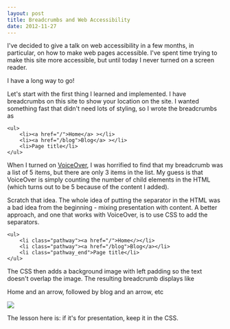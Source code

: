 ```yaml
---
layout: post
title: Breadcrumbs and Web Accessibility
date: 2012-11-27
---
```


I've decided to give a talk on web accessibility in a few months, in particular, on how to make web pages accessible. I've spent time trying to make this site more accessible, but until today I never turned on a screen reader.

I have a long way to go!

Let's start with the first thing I learned and implemented. I have breadcrumbs on this site to show your location on the site. I wanted something fast that didn't need lots of styling, so I wrote the breadcrumbs as

```
<ul>
    <li><a href="/">Home</a> ></li>
    <li><a href="/blog">Blog</a> ></li>
    <li>Page title</li>
</ul> 
```

When I turned on [VoiceOver](http://en.wikipedia.org/wiki/Voice-over/), I was horrified to find that my breadcrumb was a list of 5 items, but there are only 3 items in the list. My guess is that VoiceOver is simply counting the number of child elements in the HTML (which turns out to be 5 because of the content I added).

Scratch that idea. The whole idea of putting the separator in the HTML was a bad idea from the beginning - mixing presentation with content. A better approach, and one that works with VoiceOver, is to use CSS to add the separators.

```
<ul>
    <li class="pathway"><a href="/">Home</></li>
    <li class="pathway"><a href="/blog">Blog</a></li>
    <li class="pathway_end">Page title</li>
</ul>
```

The CSS then adds a background image with left padding so the text doesn't overlap the image. The resulting breadcrumb displays like

Home and an arrow, followed by blog and an arrow, etc

![](https://s3-us-west-2.amazonaws.com/ficksworkshop/media/blog/breadcrumbs-and-web-accessibility/breadcrumb_example.png)

The lesson here is: if it's for presentation, keep it in the CSS.